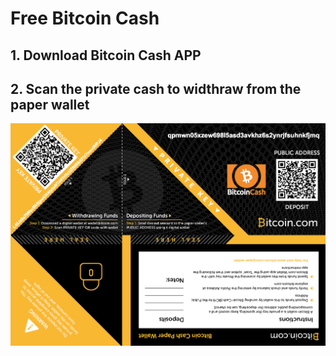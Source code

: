 # Free Bitcoin Cash
## 1. Download Bitcoin Cash APP
## 2. Scan the private cash to widthraw from the paper wallet

![alt text](https://github.com/iganbold/freebch/blob/master/Screen%20Shot%202019-03-13%20at%201.19.16%20PM.png?raw=true)
